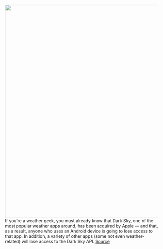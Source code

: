 <img src='https://cdn.vox-cdn.com/thumbor/EDo3WSyPm80YdpxmanSqcumowSI=/0x0:3000x2250/1200x800/filters:focal(1260x885:1740x1365)/cdn.vox-cdn.com/uploads/chorus_image/image/66588052/1215923322.jpg.0.jpg' width='700px' /><br/>
If you're a weather geek, you must already know that Dark Sky, one of the most popular weather apps around, has been acquired by Apple — and that, as a result, anyone who uses an Android device is going to lose access to that app. In addition, a variety of other apps (some not even weather-related) will lose access to the Dark Sky API.
<a href='https://www.theverge.com/2020/4/1/21201740/apple-dark-sky-alternatives-android-weather-1weather-carrot-accuweather-apps'> Source <a/>